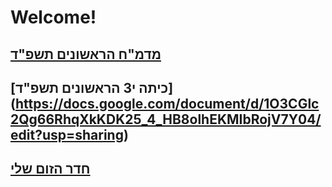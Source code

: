 # Welcome!

## [מדמ"ח הראשונים תשפ"ד](https://docs.google.com/document/d/1Wp7BUqK6ev8YrTqf27PulqtobvyHqHIs18IqyhcQCsM)
## [כיתה י3 הראשונים תשפ"ד] (https://docs.google.com/document/d/1O3CGlc2Qg66RhqXkKDK25_4_HB8olhEKMIbRojV7Y04/edit?usp=sharing)
## [חדר הזום שלי](https://us04web.zoom.us/j/5684313969?pwd=y47f4iXk0WOF74rsa41xTKanQrrsbW.1)
